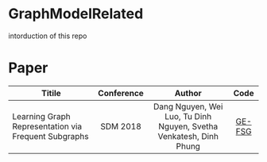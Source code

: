
# GraphModelRelated
intorduction of this repo

# Paper


| Titile      | Conference     | Author     | Code     |
| ---------- | :-----------:  | :-----------: |:-----------: |
| Learning Graph Representation via Frequent Subgraphs     | SDM 2018    |   Dang Nguyen, Wei Luo, Tu Dinh Nguyen, Svetha Venkatesh, Dinh Phung   | [GE-FSG](https://github.com/nphdang/GE-FSG)  |

